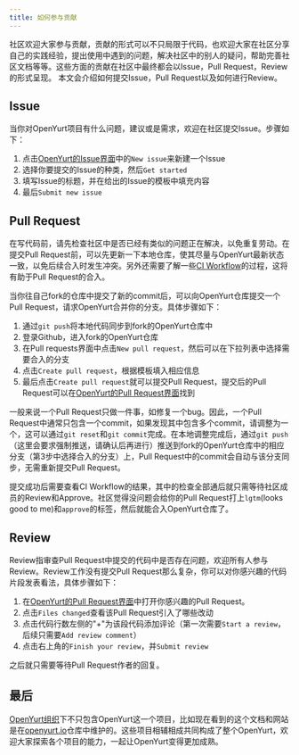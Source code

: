 ```yaml
---
title: 如何参与贡献
---
```


社区欢迎大家参与贡献，贡献的形式可以不只局限于代码，也欢迎大家在社区分享自己的实践经验，提出使用中遇到的问题，解决社区中的别人的疑问，帮助完善社区文档等等。这些方面的贡献在社区中最终都会以Issue，Pull Request，Review的形式呈现。 本文会介绍如何提交Issue，Pull Request以及如何进行Review。

## Issue

当你对OpenYurt项目有什么问题，建议或是需求，欢迎在社区提交Issue。步骤如下：

1. 点击[OpenYurt的Issue界面](https://github.com/openyurtio/openyurt/issues)中的`New issue`来新建一个Issue
2. 选择你要提交的Issue的种类，然后`Get started`
3. 填写Issue的标题，并在给出的Issue的模板中填充内容
4. 最后`Submit new issue`

## Pull Request

在写代码前，请先检查社区中是否已经有类似的问题正在解决，以免重复劳动。在提交Pull Request前，可以先更新一下本地仓库，使其尽量与OpenYurt最新状态一致，以免后续合入时发生冲突。另外还需要了解一些[CI Workflow](./ci-workflow.md)的过程，这将有助于Pull Request的合入。

当你往自己fork的仓库中提交了新的commit后，可以向OpenYurt仓库提交一个Pull Request，请求OpenYurt合并你的分支。具体步骤如下：

1. 通过`git push`将本地代码同步到fork的OpenYurt仓库中
2. 登录Github，进入fork的OpenYurt仓库
3. 在Pull requests界面中点击`New pull request`，然后可以在下拉列表中选择需要合入的分支
4. 点击`Create pull request`，根据模板填入相应信息
5. 最后点击`Create pull request`就可以提交Pull Request，提交后的Pull Request可以在[OpenYurt的Pull Request界面](https://github.com/openyurtio/openyurt/pulls)找到

一般来说一个Pull Request只做一件事，如修复一个bug。因此，一个Pull Request中通常只包含一个commit，如果发现其中包含多个commit，请调整为一个，这可以通过`git reset`和`git commit`完成。在本地调整完成后，通过`git push`（这里会要求强制推送，请确认后再进行）推送到fork的OpenYurt仓库中的相应分支（第3步中选择合入的分支）上，Pull Request中的commit会自动与该分支同步，无需重新提交Pull Request。

提交成功后需要查看CI Workflow的结果，其中的检查全部通后就只需等待社区成员的Review和Approve。社区觉得没问题会给你的Pull Request打上`lgtm`(looks good to me)和`approve`的标签，然后就能合入OpenYurt仓库了。

## Review

Review指审查Pull Request中提交的代码中是否存在问题，欢迎所有人参与Review。Review工作没有提交Pull Request那么复杂，你可以对你感兴趣的代码片段发表看法，具体步骤如下：

1. 在[OpenYurt的Pull Request界面](https://github.com/openyurtio/openyurt/pulls)中打开你感兴趣的Pull Request。
2. 点击`Files changed`查看该Pull Request引入了哪些改动
3. 点击代码行数左侧的"+"为该段代码添加评论（第一次需要`Start a review`，后续只需要`Add review comment`）
4. 点击右上角的`Finish your review`，并`Submit review`

之后就只需要等待Pull Request作者的回复。

## 最后

[OpenYurt组织](https://github.com/openyurtio)下不只包含OpenYurt这一个项目，比如现在看到的这个文档和网站是在[openyurt.io](https://github.com/openyurtio/openyurt.io)仓库中维护的。这些项目相辅相成共同构成了整个OpenYurt，欢迎大家探索各个项目的能力，一起让OpenYurt变得更加成熟。
